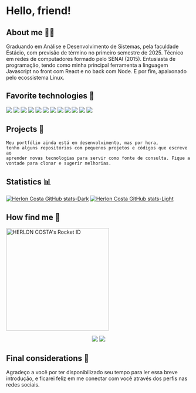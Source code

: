 # Hello, friend!

## About me 👨‍🎓

Graduando em Análise e Desenvolvimento de Sistemas, pela faculdade Estácio, com previsão de término no primeiro semestre de 2025. Técnico em redes de computadores formado pelo SENAI (2015). Entusiasta de programação, tendo como minha principal ferramenta a linguagem Javascript no front com React e no back com Node. E por fim, apaixonado pelo ecossistema Linux.

## Favorite technologies 🚀

<div>
  <img src="https://img.shields.io/badge/-HTML5-05122A?style=flat&logo=html5">
  <img src="https://img.shields.io/badge/-CSS3-05122A?style=flat&logo=css3">
  <img src="https://img.shields.io/badge/-SASS-05122A?style=flat&logo=sass">
  <img src="https://img.shields.io/badge/-JavaScript-05122A?style=flat&logo=javascript">
  <img src="https://img.shields.io/badge/-TypeScript-05122A?style=flat&logo=typescript">
  <img src="https://img.shields.io/badge/-Bootstrap-05122A?style=flat&logo=bootstrap">
  <img src="https://img.shields.io/badge/-React-05122A?style=flat&logo=React">
  <img src="https://img.shields.io/badge/-NodeJS-05122A?style=flat&logo=Node.js">
  <img src="https://img.shields.io/badge/-Express-05122A?style=flat&logo=express">
  <img src="https://img.shields.io/badge/-PS-05122A?style=flat&logo=adobephotoshop">
  <img src="https://img.shields.io/badge/-Git-05122A?style=flat&logo=git">
  <img src="https://img.shields.io/badge/-Linux-05122A?style=flat&logo=linux">
</div>

## Projects 👷

<code>Meu portfólio ainda está em desenvolvimento, mas por hora, tenho alguns repositórios com pequenos projetos e códigos que escreve ao aprender novas tecnologias para servir como fonte de consulta. Fique a vontade para clonar e sugerir melhorias.</code>

## Statistics 📊

[![Herlon Costa GitHub stats-Dark](https://github-readme-stats.vercel.app/api?username=herloncosta&show_icons=true&theme=dark#gh-dark-mode-only)](https://github.com/herloncosta/github-readme-stats#gh-dark-mode-only)
[![Herlon Costa GitHub stats-Light](https://github-readme-stats.vercel.app/api?username=herloncosta&show_icons=true&theme=default#gh-light-mode-only)](https://github.com/herloncosta/github-readme-stats#gh-light-mode-only)

## How find me 🔎

<a href="https://app.rocketseat.com.br/me/herlon-costa"><img src="https://app.rocketseat.com.br/api/rocketid/share?slug=herlon-costa&type=card" width="280" alt="HERLON COSTA's Rocket ID"/></a>

<div align="center">    
  <a href="https://api.whatsapp.com/send?phone=5571983012996" target="_blank"><img src="https://img.shields.io/badge/WhatsApp-25D366?style=for-the-badge&logo=whatsapp&logoColor=white" target="_blank"></a> 
  <a href="https://www.linkedin.com/in/herloncosta/" target="_blank"><img src="https://img.shields.io/badge/LinkedIn-0077B5?style=for-the-badge&logo=linkedin&logoColor=white" target="_blank"></a>  
</div>

## Final considerations 🤝

Agradeço a você por ter disponibilizado seu tempo para ler essa breve introdução, e ficarei feliz em me conectar com você através dos perfis nas redes sociais. 


